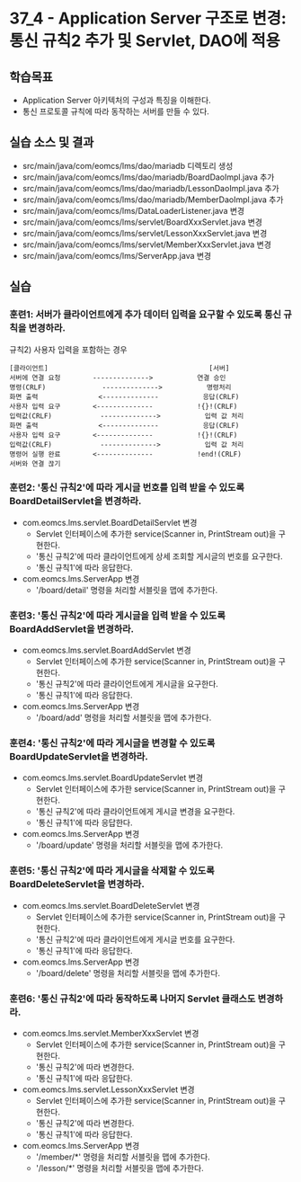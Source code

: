 # 37_4 - Application Server 구조로 변경: 통신 규칙2 추가 및 Servlet, DAO에 적용 

## 학습목표

- Application Server 아키텍처의 구성과 특징을 이해한다.
- 통신 프로토콜 규칙에 따라 동작하는 서버를 만들 수 있다.

## 실습 소스 및 결과

- src/main/java/com/eomcs/lms/dao/mariadb 디렉토리 생성
- src/main/java/com/eomcs/lms/dao/mariadb/BoardDaoImpl.java 추가
- src/main/java/com/eomcs/lms/dao/mariadb/LessonDaoImpl.java 추가
- src/main/java/com/eomcs/lms/dao/mariadb/MemberDaoImpl.java 추가
- src/main/java/com/eomcs/lms/DataLoaderListener.java 변경
- src/main/java/com/eomcs/lms/servlet/BoardXxxServlet.java 변경
- src/main/java/com/eomcs/lms/servlet/LessonXxxServlet.java 변경
- src/main/java/com/eomcs/lms/servlet/MemberXxxServlet.java 변경
- src/main/java/com/eomcs/lms/ServerApp.java 변경

## 실습  

### 훈련1: 서버가 클라이언트에게 추가 데이터 입력을 요구할 수 있도록 통신 규칙을 변경하라. 
규칙2) 사용자 입력을 포함하는 경우
```
[클라이언트]                                        [서버]
서버에 연결 요청        -------------->           연결 승인
명령(CRLF)              -------------->           명령처리
화면 출력               <--------------           응답(CRLF)
사용자 입력 요구        <--------------           !{}!(CRLF)
입력값(CRLF)            -------------->           입력 값 처리
화면 출력               <--------------           응답(CRLF)
사용자 입력 요구        <--------------           !{}!(CRLF)
입력값(CRLF)            -------------->           입력 값 처리
명령어 실행 완료        <--------------           !end!(CRLF)
서버와 연결 끊기
```

### 훈련2: '통신 규칙2'에 따라 게시글 번호를 입력 받을 수 있도록 BoardDetailServlet을 변경하라. 

- com.eomcs.lms.servlet.BoardDetailServlet 변경
  - Servlet 인터페이스에 추가한 service(Scanner in, PrintStream out)을 구현한다.
  - '통신 규칙2'에 따라 클라이언트에게 상세 조회할 게시글의 번호를 요구한다.
  - '통신 규칙1'에 따라 응답한다.
- com.eomcs.lms.ServerApp 변경
  - '/board/detail' 명령을 처리할 서블릿을 맵에 추가한다.

### 훈련3: '통신 규칙2'에 따라 게시글을 입력 받을 수 있도록 BoardAddServlet을 변경하라. 

- com.eomcs.lms.servlet.BoardAddServlet 변경
  - Servlet 인터페이스에 추가한 service(Scanner in, PrintStream out)을 구현한다.
  - '통신 규칙2'에 따라 클라이언트에게 게시글을 요구한다.
  - '통신 규칙1'에 따라 응답한다.
- com.eomcs.lms.ServerApp 변경
  - '/board/add' 명령을 처리할 서블릿을 맵에 추가한다.

### 훈련4: '통신 규칙2'에 따라 게시글을 변경할 수 있도록 BoardUpdateServlet을 변경하라. 

- com.eomcs.lms.servlet.BoardUpdateServlet 변경
  - Servlet 인터페이스에 추가한 service(Scanner in, PrintStream out)을 구현한다.
  - '통신 규칙2'에 따라 클라이언트에게 게시글 변경을 요구한다.
  - '통신 규칙1'에 따라 응답한다.
- com.eomcs.lms.ServerApp 변경
  - '/board/update' 명령을 처리할 서블릿을 맵에 추가한다.
  
  
### 훈련5: '통신 규칙2'에 따라 게시글을 삭제할 수 있도록 BoardDeleteServlet을 변경하라. 

- com.eomcs.lms.servlet.BoardDeleteServlet 변경
  - Servlet 인터페이스에 추가한 service(Scanner in, PrintStream out)을 구현한다.
  - '통신 규칙2'에 따라 클라이언트에게 게시글 번호를 요구한다.
  - '통신 규칙1'에 따라 응답한다.
- com.eomcs.lms.ServerApp 변경
  - '/board/delete' 명령을 처리할 서블릿을 맵에 추가한다.
  
### 훈련6: '통신 규칙2'에 따라 동작하도록 나머지 Servlet 클래스도 변경하라. 

- com.eomcs.lms.servlet.MemberXxxServlet 변경
  - Servlet 인터페이스에 추가한 service(Scanner in, PrintStream out)을 구현한다.
  - '통신 규칙2'에 따라 변경한다.
  - '통신 규칙1'에 따라 응답한다.
- com.eomcs.lms.servlet.LessonXxxServlet 변경
  - Servlet 인터페이스에 추가한 service(Scanner in, PrintStream out)을 구현한다.
  - '통신 규칙2'에 따라 변경한다.
  - '통신 규칙1'에 따라 응답한다.
- com.eomcs.lms.ServerApp 변경
  - '/member/*' 명령을 처리할 서블릿을 맵에 추가한다.
  - '/lesson/*' 명령을 처리할 서블릿을 맵에 추가한다.